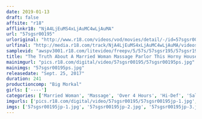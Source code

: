 ```yaml
---
date: 2019-01-13
draft: false
affsite: "r18"
afflinkr18: "NjA4LjEuMS4xLjAuMC4wLjAuMA"
url: "57sgsr00195"
urloriginal: "http://www.r18.com/videos/vod/movies/detail/-/id=57sgsr00195"
urlfinal: "http://media.r18.com/track/NjA4LjEuMS4xLjAuMC4wLjAuMA/videos/vod/movies/detail/-/id=57sgsr00195"
samplevid: "awspv3001.r18.com/litevideo/freepv/5/57s/57sgsr195/57sgsr195_dmb_w.mp4"
title: "The Truth About A Married Woman Massage Parlor This Horny Housewife Kept Getting Pressured To Give Out The Secret Optional Service And Ended Up Going Cum Crazy With Pleasure 12 Ladies/4 Hours"
mainimgurl: "pics.r18.com/digital/video/57sgsr00195/57sgsr00195ps.jpg"
mainimgs: "57sgsr00195ps.jpg"
releasedate: "Sept. 25, 2017"
duration: 241
productioncomp: "Big Morkal"
girls: ['----']
categories: ['Married Woman', 'Massage', 'Over 4 Hours', 'Hi-Def', 'Sale (limited time)']
imgurls: ['pics.r18.com/digital/video/57sgsr00195/57sgsr00195jp-1.jpg', 'pics.r18.com/digital/video/57sgsr00195/57sgsr00195jp-2.jpg', 'pics.r18.com/digital/video/57sgsr00195/57sgsr00195jp-3.jpg', 'pics.r18.com/digital/video/57sgsr00195/57sgsr00195jp-4.jpg', 'pics.r18.com/digital/video/57sgsr00195/57sgsr00195jp-5.jpg', 'pics.r18.com/digital/video/57sgsr00195/57sgsr00195jp-6.jpg', 'pics.r18.com/digital/video/57sgsr00195/57sgsr00195jp-7.jpg', 'pics.r18.com/digital/video/57sgsr00195/57sgsr00195jp-8.jpg', 'pics.r18.com/digital/video/57sgsr00195/57sgsr00195jp-9.jpg', 'pics.r18.com/digital/video/57sgsr00195/57sgsr00195jp-10.jpg', 'pics.r18.com/digital/video/57sgsr00195/57sgsr00195jp-11.jpg', 'pics.r18.com/digital/video/57sgsr00195/57sgsr00195jp-12.jpg', 'pics.r18.com/digital/video/57sgsr00195/57sgsr00195jp-13.jpg', 'pics.r18.com/digital/video/57sgsr00195/57sgsr00195jp-14.jpg', 'pics.r18.com/digital/video/57sgsr00195/57sgsr00195jp-15.jpg', 'pics.r18.com/digital/video/57sgsr00195/57sgsr00195jp-16.jpg', 'pics.r18.com/digital/video/57sgsr00195/57sgsr00195jp-17.jpg', 'pics.r18.com/digital/video/57sgsr00195/57sgsr00195jp-18.jpg', 'pics.r18.com/digital/video/57sgsr00195/57sgsr00195jp-19.jpg', 'pics.r18.com/digital/video/57sgsr00195/57sgsr00195jp-20.jpg']
imgs: ['57sgsr00195jp-1.jpg', '57sgsr00195jp-2.jpg', '57sgsr00195jp-3.jpg', '57sgsr00195jp-4.jpg', '57sgsr00195jp-5.jpg', '57sgsr00195jp-6.jpg', '57sgsr00195jp-7.jpg', '57sgsr00195jp-8.jpg', '57sgsr00195jp-9.jpg', '57sgsr00195jp-10.jpg', '57sgsr00195jp-11.jpg', '57sgsr00195jp-12.jpg', '57sgsr00195jp-13.jpg', '57sgsr00195jp-14.jpg', '57sgsr00195jp-15.jpg', '57sgsr00195jp-16.jpg', '57sgsr00195jp-17.jpg', '57sgsr00195jp-18.jpg', '57sgsr00195jp-19.jpg', '57sgsr00195jp-20.jpg']
---
```

